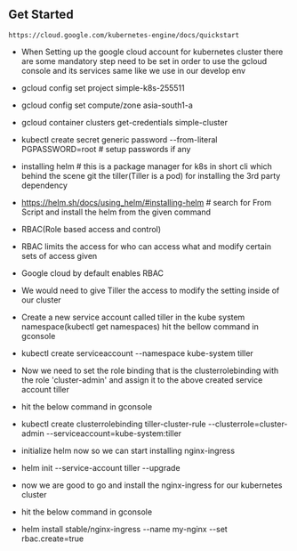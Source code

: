 ## Get Started
```link
https://cloud.google.com/kubernetes-engine/docs/quickstart
```
* When Setting up the google cloud account for kubernetes cluster
there are some mandatory step need to be set in order to use the gcloud console and its services same like we use in our develop env

- gcloud config set project simple-k8s-255511
- gcloud config set compute/zone asia-south1-a
- gcloud container clusters get-credentials simple-cluster
- kubectl create secret generic password --from-literal PGPASSWORD=root # setup passwords if any
- installing helm # this is a package manager for k8s in short cli which behind the scene git the tiller(Tiller is a pod) for installing the 3rd party dependency
- https://helm.sh/docs/using_helm/#installing-helm # search for From Script and install the helm from the given command
- RBAC(Role based access and control)
- RBAC limits the access for who can access what and modify certain sets of access given
- Google cloud by default enables RBAC
- We would need to give Tiller the access to modify the setting inside of our cluster
- Create a new service account called tiller in the kube system namespace(kubectl get namespaces) hit the bellow command in gconsole

- kubectl create serviceaccount --namespace kube-system tiller

- Now we need to set the role binding that is the clusterrolebinding with the role 'cluster-admin' and assign it to the above created service account tiller
- hit the below command in gconsole

- kubectl create clusterrolebinding tiller-cluster-rule --clusterrole=cluster-admin --serviceaccount=kube-system:tiller

- initialize helm now so we can start installing nginx-ingress

- helm init --service-account tiller --upgrade

- now we are good to go and install the nginx-ingress for our kubernetes cluster
- hit the below command in gconsole

- helm install stable/nginx-ingress --name my-nginx --set rbac.create=true
